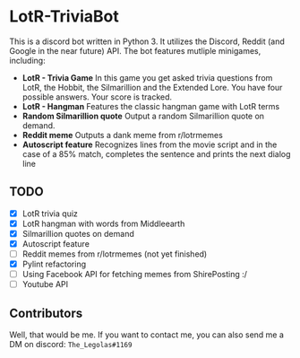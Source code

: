 # LotR-TriviaBot
This is a discord bot written in Python 3.
It utilizes the Discord, Reddit (and Google in the near future) API.
The bot features mutliple minigames, including:
* **LotR - Trivia Game**
In this game you get asked trivia questions from LotR, the Hobbit, the Silmarillion and the Extended Lore. You have four possible answers. Your score is tracked.
* **LotR - Hangman**
Features the classic hangman game with LotR terms
* **Random Silmarillion quote**
Output a random Silmarillion quote on demand.
* **Reddit meme**
Outputs a dank meme from r/lotrmemes
* **Autoscript feature**
Recognizes lines from the movie script and in the case of a 85% match, completes the sentence and prints the next dialog line

## TODO
- [x] LotR trivia quiz
- [x] LotR hangman with words from Middleearth
- [x] Silmarillion quotes on demand
- [x] Autoscript feature
- [ ] Reddit memes from r/lotrmemes (not yet finished)
- [x] Pylint refactoring
- [ ] Using Facebook API for fetching memes from ShirePosting :/
- [ ] Youtube API 

## Contributors
Well, that would be me. If you want to contact me,
you can also send me a DM on discord: `The_Legolas#1169`